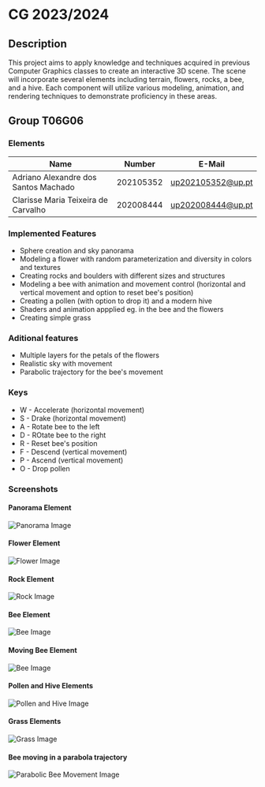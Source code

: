 # CG 2023/2024

## Description

This project aims to apply knowledge and techniques acquired in previous Computer Graphics classes to create an interactive 3D scene. The scene will incorporate several elements including terrain, flowers, rocks, a bee, and a hive. Each component will utilize various modeling, animation, and rendering techniques to demonstrate proficiency in these areas.

## Group T06G06

### Elements

| Name                                 | Number    | E-Mail            |
| ------------------------------------ | --------- | ----------------- |
| Adriano Alexandre dos Santos Machado | 202105352 | up202105352@up.pt |
| Clarisse Maria Teixeira de Carvalho  | 202008444 | up202008444@up.pt |


### Implemented Features
* Sphere creation and sky panorama 
* Modeling a flower with random parameterization and diversity in colors and textures
* Creating rocks and boulders with different sizes and structures
* Modeling a bee with animation and movement control (horizontal and vertical movement and option to reset bee's position)
* Creating a pollen (with option to drop it) and a modern hive
* Shaders and animation appplied eg. in the bee and the flowers
* Creating simple grass 
	
### Aditional features
* Multiple layers for the petals of the flowers
* Realistic sky with movement 
* Parabolic trajectory for the bee's movement 

### Keys
* W - Accelerate (horizontal movement)
* S - Drake (horizontal movement)
* A - Rotate bee to the left
* D - ROtate bee to the right
* R - Reset bee's position
* F - Descend (vertical movement)
* P - Ascend (vertical movement)
* O - Drop pollen

### Screenshots

#### Panorama Element
![Panorama Image](/screenshots/project-t06-g06-1.png)

#### Flower Element
![Flower Image](/screenshots/project-t06-g06-2.png)

#### Rock Element
![Rock Image](/screenshots/project-t06-g06-3.png)

#### Bee Element
![Bee Image](/screenshots/project-t06-g06-4.png)

#### Moving Bee Element
![Bee Image](/screenshots/project-t06-g06-5.png)

#### Pollen and Hive Elements
![Pollen and Hive Image](/screenshots/project-t06-g06-6.png)

#### Grass Elements
![Grass Image](/screenshots/project-t06-g06-7.png)

#### Bee moving in a parabola trajectory
![Parabolic Bee Movement Image](/screenshots/project-t06-g06-8.png)
